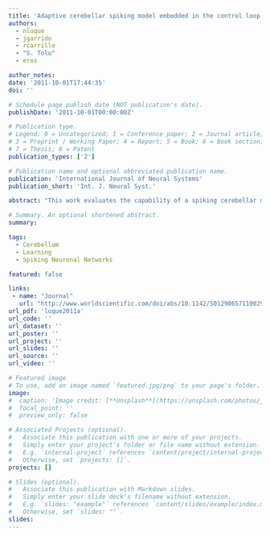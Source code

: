 ```yaml
---
title: 'Adaptive cerebellar spiking model embedded in the control loop: context switching and robustness against noise'
authors:
  - nluque
  - jgarrido
  - rcarrillo
  - "S. Tolu"
  - eros

author_notes:
date: '2011-10-01T17:44:35'
doi: ''

# Schedule page publish date (NOT publication's date).
publishDate: '2011-10-01T00:00:00Z'

# Publication type.
# Legend: 0 = Uncategorized; 1 = Conference paper; 2 = Journal article;
# 3 = Preprint / Working Paper; 4 = Report; 5 = Book; 6 = Book section;
# 7 = Thesis; 8 = Patent
publication_types: ['2']

# Publication name and optional abbreviated publication name.
publication: 'International Journal of Neural Systems'
publication_short: 'Int. J. Neural Syst.'

abstract: "This work evaluates the capability of a spiking cerebellar model embedded in different loop architectures (recurrent, forward, and forward&recurrent) to control a robotic arm (three degrees of freedom) using a biologically-inspired approach. The implemented spiking network relies on synaptic plasticity (long-term potentiation and long-term depression) to adapt and cope with perturbations in the manipulation scenario: changes in dynamics and kinematics of the simulated robot. Furthermore, the effect of several degrees of noise in the cerebellar input pathway (mossy fibers) was assessed depending on the employed control architecture. The implemented cerebellar model managed to adapt in the three control architectures to different dynamics and kinematics providing corrective actions for more accurate movements. According to the obtained results, coupling both control architectures (forward&recurrent) provides benefits of the two of them and leads to a higher robustness against noise."

# Summary. An optional shortened abstract.
summary:

tags:
  - Cerebellum
  - Learning
  - Spiking Neuronal Networks

featured: false

links:
 - name: "Journal"
   url: "http://www.worldscientific.com/doi/abs/10.1142/S0129065711002900"
url_pdf: 'luque2011a'
url_code: ''
url_dataset: ''
url_poster: ''
url_project: ''
url_slides: ''
url_source: ''
url_video: ''

# Featured image
# To use, add an image named `featured.jpg/png` to your page's folder.
image:
#  caption: 'Image credit: [**Unsplash**](https://unsplash.com/photos/jdD8gXaTZsc)'
#  focal_point: ''
#  preview_only: false

# Associated Projects (optional).
#   Associate this publication with one or more of your projects.
#   Simply enter your project's folder or file name without extension.
#   E.g. `internal-project` references `content/project/internal-project/index.md`.
#   Otherwise, set `projects: []`.
projects: []

# Slides (optional).
#   Associate this publication with Markdown slides.
#   Simply enter your slide deck's filename without extension.
#   E.g. `slides: "example"` references `content/slides/example/index.md`.
#   Otherwise, set `slides: ""`.
slides:
---
```

